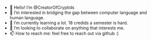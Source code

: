 - 👋 Hello! I’m @CreatorOfCryptids
- 👀 I’m interested in bridging the gap between computer language and human language.
- 🌱 I’m currently learning a lot. 18 credids a semester is hard.
- 💞️ I’m looking to collaborate on anything that interests me.
- 📫 How to reach me: feel free to reach out via github :)

<!---
CreatorOfCryptids/CreatorOfCryptids is a ✨ special ✨ repository because its `README.md` (this file) appears on your GitHub profile.
You can click the Preview link to take a look at your changes.
--->
